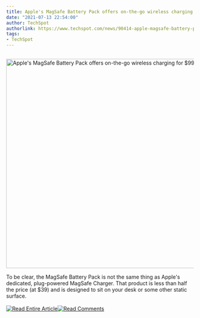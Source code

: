 ```yaml
---
title: Apple's MagSafe Battery Pack offers on-the-go wireless charging for $99
date: "2021-07-13 22:54:00"
author: TechSpot
authorlink: https://www.techspot.com/news/90414-apple-magsafe-battery-pack-offers-go-wireless-charging.html
tags:
- TechSpot
---
```

<a href="https://www.techspot.com/news/90414-apple-magsafe-battery-pack-offers-go-wireless-charging.html" target="_blank"><img src="https://static.techspot.com/images2/news/ts3_thumbs/2021/07/2021-07-13-ts3_thumbs-a54.jpg" width="800" height="560" style="padding: 15px 0" title="Apple's MagSafe Battery Pack offers on-the-go wireless charging for $99" /></a><br />To be clear, the MagSafe Battery Pack is not the same thing as Apple's dedicated, plug-powered MagSafe Charger. That product is less than half the price (at $39) and is designed to sit on your desk or some other static surface.<br /><br /><a href="https://www.techspot.com/news/90414-apple-magsafe-battery-pack-offers-go-wireless-charging.html"><img src="https://static.techspot.com/images/rss/rss_buttons_01.png" border="0" alt="Read Entire Article" /></a><a href="https://www.techspot.com/news/90414-apple-magsafe-battery-pack-offers-go-wireless-charging.html#comments"><img src="https://static.techspot.com/images/rss/rss_buttons_02.png" border="0" alt="Read Comments" /></a><br /><br />